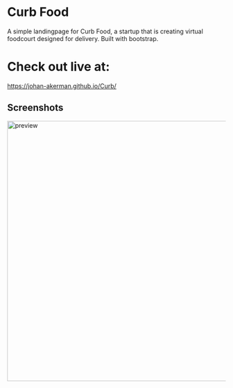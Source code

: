 # Curb Food
A simple landingpage for Curb Food, a startup that is creating virtual foodcourt designed for delivery. Built with bootstrap. 

# Check out live at:
https://johan-akerman.github.io/Curb/

## Screenshots
<img src="https://i.gyazo.com/ef4f59ab5c2b9a3d1cd75b934cbc60de.gif" alt="preview"
	title="Desktop preview" width="600" /> 
